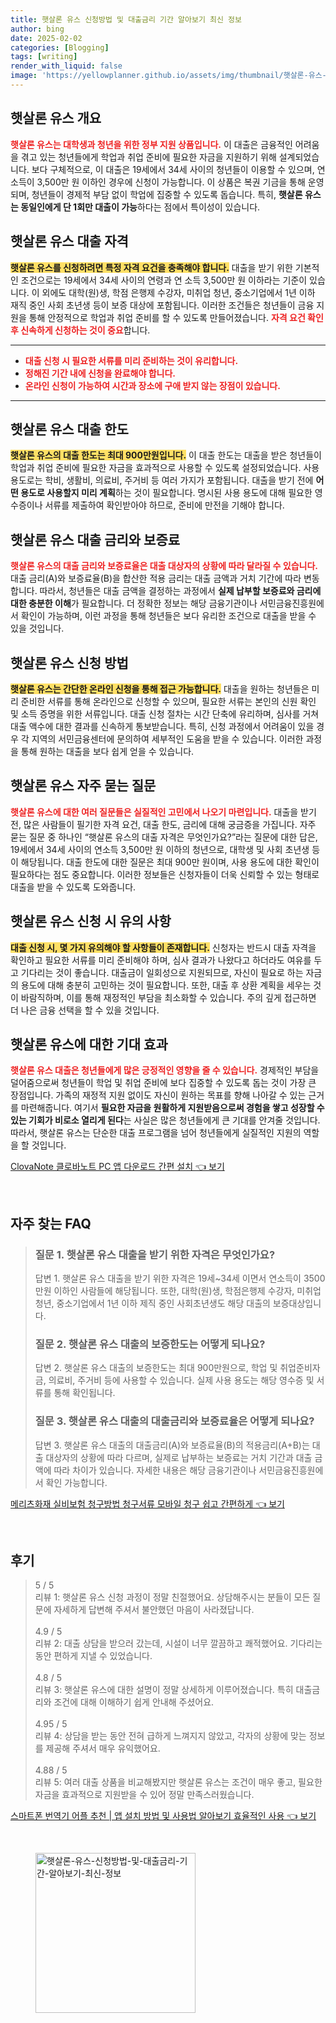 ```yaml
---
title: 햇살론 유스 신청방법 및 대출금리 기간 알아보기 최신 정보
author: bing
date: 2025-02-02
categories: [Blogging]
tags: [writing]
render_with_liquid: false
image: 'https://yellowplanner.github.io/assets/img/thumbnail/햇살론-유스-신청방법-및-대출금리-기간-알아보기-최신-정보.webp'
---
```



<h2 id='햇살론유스개요'>햇살론 유스 개요</h2>

<p><b><span style="color: #ee2323;">햇살론 유스는 대학생과 청년을 위한 정부 지원 상품입니다.</span></b> 이 대출은 금융적인 어려움을 겪고 있는 청년들에게 학업과 취업 준비에 필요한 자금을 지원하기 위해 설계되었습니다. 보다 구체적으로, 이 대출은 19세에서 34세 사이의 청년들이 이용할 수 있으며, 연 소득이 3,500만 원 이하인 경우에 신청이 가능합니다. 이 상품은 복권 기금을 통해 운영되며, 청년들이 경제적 부담 없이 학업에 집중할 수 있도록 돕습니다. 특히, <b>햇살론 유스는 동일인에게 단 1회만 대출이 가능</b>하다는 점에서 특이성이 있습니다.</p>

<h2 id='햇살론유스대출자격'>햇살론 유스 대출 자격</h2>

<p><b><span style="background-color: #ffe066;">햇살론 유스를 신청하려면 특정 자격 요건을 충족해야 합니다.</span></b> 대출을 받기 위한 기본적인 조건으로는 19세에서 34세 사이의 연령과 연 소득 3,500만 원 이하라는 기준이 있습니다. 이 외에도 대학(원)생, 학점 은행제 수강자, 미취업 청년, 중소기업에서 1년 이하 재직 중인 사회 초년생 등이 보증 대상에 포함됩니다. 이러한 조건들은 청년들이 금융 지원을 통해 안정적으로 학업과 취업 준비를 할 수 있도록 만들어졌습니다. <b><span style="color: #ee2323;">자격 요건 확인 후 신속하게 신청하는 것이 중요</span></b>합니다.</p>

<hr />

<ul>
    <li><b><span style="color: #ee2323;">대출 신청 시 필요한 서류를 미리 준비하는 것이 유리합니다.</span></b></li>
    <li><b><span style="color: #ee2323;">정해진 기간 내에 신청을 완료해야 합니다.</span></b></li>
    <li><b><span style="color: #ee2323;">온라인 신청이 가능하여 시간과 장소에 구애 받지 않는 장점이 있습니다.</span></b></li>
</ul>

<hr />

<h2 id='햇살론유스대출한도'>햇살론 유스 대출 한도</h2>

<p><b><span style="background-color: #ffe066;">햇살론 유스의 대출 한도는 최대 900만원입니다.</span></b> 이 대출 한도는 대출을 받은 청년들이 학업과 취업 준비에 필요한 자금을 효과적으로 사용할 수 있도록 설정되었습니다. 사용 용도로는 학비, 생활비, 의료비, 주거비 등 여러 가지가 포함됩니다. 대출을 받기 전에 <b>어떤 용도로 사용할지 미리 계획</b>하는 것이 필요합니다. 명시된 사용 용도에 대해 필요한 영수증이나 서류를 제출하여 확인받아야 하므로, 준비에 만전을 기해야 합니다.</p>

<h2 id='햇살론유스금리와보증료'>햇살론 유스 대출 금리와 보증료</h2>

<p><b><span style="color: #ee2323;">햇살론 유스의 대출 금리와 보증료율은 대출 대상자의 상황에 따라 달라질 수 있습니다.</span></b> 대출 금리(A)와 보증료율(B)을 합산한 적용 금리는 대출 금액과 거치 기간에 따라 변동합니다. 따라서, 청년들은 대출 금액을 결정하는 과정에서 <b>실제 납부할 보증료와 금리에 대한 충분한 이해</b>가 필요합니다. 더 정확한 정보는 해당 금융기관이나 서민금융진흥원에서 확인이 가능하며, 이런 과정을 통해 청년들은 보다 유리한 조건으로 대출을 받을 수 있을 것입니다.</p>

<h2 id='햇살론유스신청방법'>햇살론 유스 신청 방법</h2>

<p><b><span style="background-color: #ffe066;">햇살론 유스는 간단한 온라인 신청을 통해 접근 가능합니다.</span></b> 대출을 원하는 청년들은 미리 준비한 서류를 통해 온라인으로 신청할 수 있으며, 필요한 서류는 본인의 신원 확인 및 소득 증명을 위한 서류입니다. 대출 신청 절차는 시간 단축에 유리하며, 심사를 거쳐 대출 액수에 대한 결과를 신속하게 통보받습니다. 특히, 신청 과정에서 어려움이 있을 경우 각 지역의 서민금융센터에 문의하여 세부적인 도움을 받을 수 있습니다. 이러한 과정을 통해 원하는 대출을 보다 쉽게 얻을 수 있습니다.</p>

<h2 id='햇살론유스자주묻는질문'>햇살론 유스 자주 묻는 질문</h2>

<p><b><span style="color: #ee2323;">햇살론 유스에 대한 여러 질문들은 실질적인 고민에서 나오기 마련입니다.</span></b> 대출을 받기 전, 많은 사람들이 필기한 자격 요건, 대출 한도, 금리에 대해 궁금증을 가집니다. 자주 묻는 질문 중 하나인 “햇살론 유스의 대출 자격은 무엇인가요?”라는 질문에 대한 답은, 19세에서 34세 사이의 연소득 3,500만 원 이하의 청년으로, 대학생 및 사회 초년생 등이 해당됩니다. 대출 한도에 대한 질문은 최대 900만 원이며, 사용 용도에 대한 확인이 필요하다는 점도 중요합니다. 이러한 정보들은 신청자들이 더욱 신뢰할 수 있는 형태로 대출을 받을 수 있도록 도와줍니다.</p>

<h2 id='햇살론유스신청시유의사항'>햇살론 유스 신청 시 유의 사항</h2>

<p><b><span style="background-color: #ffe066;">대출 신청 시, 몇 가지 유의해야 할 사항들이 존재합니다.</span></b> 신청자는 반드시 대출 자격을 확인하고 필요한 서류를 미리 준비해야 하며, 심사 결과가 나왔다고 하더라도 여유를 두고 기다리는 것이 좋습니다. 대출금이 일회성으로 지원되므로, 자신이 필요로 하는 자금의 용도에 대해 충분히 고민하는 것이 필요합니다. 또한, 대출 후 상환 계획을 세우는 것이 바람직하며, 이를 통해 재정적인 부담을 최소화할 수 있습니다. 주의 깊게 접근하면 더 나은 금융 선택을 할 수 있을 것입니다.</p>

<h2 id='햇살론유스에대한기대효과'>햇살론 유스에 대한 기대 효과</h2>

<p><b><span style="color: #ee2323;">햇살론 유스 대출은 청년들에게 많은 긍정적인 영향을 줄 수 있습니다.</span></b> 경제적인 부담을 덜어줌으로써 청년들이 학업 및 취업 준비에 보다 집중할 수 있도록 돕는 것이 가장 큰 장점입니다. 가족의 재정적 지원 없이도 자신이 원하는 목표를 향해 나아갈 수 있는 근거를 마련해줍니다. 여기서 <b>필요한 자금을 원활하게 지원받음으로써 경험을 쌓고 성장할 수 있는 기회가 비로소 열리게 된다</b>는 사실은 많은 청년들에게 큰 기대를 안겨줄 것입니다. 따라서, 햇살론 유스는 단순한 대출 프로그램을 넘어 청년들에게 실질적인 지원의 역할을 할 것입니다.</p>


<p><a class="click-button" title="ClovaNote 클로바노트 PC 앱 다운로드 간편 설치" href="https://yellowplanner.github.io/posts/ClovaNote-%ED%81%B4%EB%A1%9C%EB%B0%94%EB%85%B8%ED%8A%B8-PC-%EC%95%B1-%EB%8B%A4%EC%9A%B4%EB%A1%9C%EB%93%9C-%EA%B0%84%ED%8E%B8-%EC%84%A4%EC%B9%98/" rel="dofollow">ClovaNote 클로바노트 PC 앱 다운로드 간편 설치 👈 보기</a></p><br>
<h2 id='자주_찾는_FAQ'>자주 찾는 FAQ</h2>
<div itemscope="" itemtype="https://schema.org/FAQPage"> 
<blockquote> 
<div itemscope="" itemprop="mainEntity" itemtype="https://schema.org/Question"> 
<h3 itemprop="name">질문 1. 햇살론 유스 대출을 받기 위한 자격은 무엇인가요?</h3> 
<div itemscope="" itemprop="acceptedAnswer" itemtype="https://schema.org/Answer"> 
<span itemprop="text"> 
<p>답변 1. 햇살론 유스 대출을 받기 위한 자격은 19세~34세 이면서 연소득이 3500만원 이하인 사람들에 해당됩니다. 또한, 대학(원)생, 학점은행제 수강자, 미취업청년, 중소기업에서 1년 이하 제직 중인 사회초년생도 해당 대출의 보증대상입니다.</p> 
</span> 
</div> 
</div> 

<div itemscope="" itemprop="mainEntity" itemtype="https://schema.org/Question"> 
<h3 itemprop="name">질문 2. 햇살론 유스 대출의 보증한도는 어떻게 되나요?</h3> 
<div itemscope="" itemprop="acceptedAnswer" itemtype="https://schema.org/Answer"> 
<span itemprop="text"> 
<p>답변 2. 햇살론 유스 대출의 보증한도는 최대 900만원으로, 학업 및 취업준비자금, 의료비, 주거비 등에 사용할 수 있습니다. 실제 사용 용도는 해당 영수증 및 서류를 통해 확인됩니다.</p> 
</span> 
</div> 
</div> 

<div itemscope="" itemprop="mainEntity" itemtype="https://schema.org/Question"> 
<h3 itemprop="name">질문 3. 햇살론 유스 대출의 대출금리와 보증료율은 어떻게 되나요?</h3> 
<div itemscope="" itemprop="acceptedAnswer" itemtype="https://schema.org/Answer"> 
<span itemprop="text"> 
<p>답변 3. 햇살론 유스 대출의 대출금리(A)와 보증료율(B)의 적용금리(A+B)는 대출 대상자의 상황에 따라 다르며, 실제로 납부하는 보증료는 거치 기간과 대출 금액에 따라 차이가 있습니다. 자세한 내용은 해당 금융기관이나 서민금융진흥원에서 확인 가능합니다.</p> 
</span> 
</div> 
</div> 
</blockquote> 
</div>
<p><a class="click-button" title="메리츠화재 실비보험 청구방법 청구서류 모바일 청구 쉽고 간편하게" href="https://yellowplanner.github.io/posts/%EB%A9%94%EB%A6%AC%EC%B8%A0%ED%99%94%EC%9E%AC-%EC%8B%A4%EB%B9%84%EB%B3%B4%ED%97%98-%EC%B2%AD%EA%B5%AC%EB%B0%A9%EB%B2%95-%EC%B2%AD%EA%B5%AC%EC%84%9C%EB%A5%98-%EB%AA%A8%EB%B0%94%EC%9D%BC-%EC%B2%AD%EA%B5%AC-%EC%89%BD%EA%B3%A0-%EA%B0%84%ED%8E%B8%ED%95%98%EA%B2%8C/" rel="dofollow">메리츠화재 실비보험 청구방법 청구서류 모바일 청구 쉽고 간편하게 👈 보기</a></p><br>
<h2 id='후기'>후기</h2>
<div itemscope itemtype="https://schema.org/Product">
  <blockquote>
  <div itemprop="review" itemscope itemtype="https://schema.org/Review">
      <div itemprop="reviewRating" itemscope itemtype="https://schema.org/Rating"> <span itemprop="ratingValue">5</span> / <span itemprop="bestRating">5</span> </div>
      <span itemprop="reviewBody">리뷰 1: 햇살론 유스 신청 과정이 정말 친절했어요. 상담해주시는 분들이 모든 질문에 자세하게 답변해 주셔서 불안했던 마음이 사라졌답니다.</span>
  </div>
  <br>
  <div itemprop="review" itemscope itemtype="https://schema.org/Review">
      <div itemprop="reviewRating" itemscope itemtype="https://schema.org/Rating"> <span itemprop="ratingValue">4.9</span> / <span itemprop="bestRating">5</span> </div>
      <span itemprop="reviewBody">리뷰 2: 대출 상담을 받으러 갔는데, 시설이 너무 깔끔하고 쾌적했어요. 기다리는 동안 편하게 지낼 수 있었습니다.</span>
  </div>
  <br>
  <div itemprop="review" itemscope itemtype="https://schema.org/Review">
      <div itemprop="reviewRating" itemscope itemtype="https://schema.org/Rating"> <span itemprop="ratingValue">4.8</span> / <span itemprop="bestRating">5</span> </div>
      <span itemprop="reviewBody">리뷰 3: 햇살론 유스에 대한 설명이 정말 상세하게 이루어졌습니다. 특히 대출금리와 조건에 대해 이해하기 쉽게 안내해 주셨어요.</span>
  </div>
  <br>
  <div itemprop="review" itemscope itemtype="https://schema.org/Review">
      <div itemprop="reviewRating" itemscope itemtype="https://schema.org/Rating"> <span itemprop="ratingValue">4.95</span> / <span itemprop="bestRating">5</span> </div>
      <span itemprop="reviewBody">리뷰 4: 상담을 받는 동안 전혀 급하게 느껴지지 않았고, 각자의 상황에 맞는 정보를 제공해 주셔서 매우 유익했어요.</span>
  </div>
  <br>
  <div itemprop="review" itemscope itemtype="https://schema.org/Review">
      <div itemprop="reviewRating" itemscope itemtype="https://schema.org/Rating"> <span itemprop="ratingValue">4.88</span> / <span itemprop="bestRating">5</span> </div>
      <span itemprop="reviewBody">리뷰 5: 여러 대출 상품을 비교해봤지만 햇살론 유스는 조건이 매우 좋고, 필요한 자금을 효과적으로 지원받을 수 있어 정말 만족스러웠습니다.</span>
  </div>
  </blockquote>
</div>
<p><a class="click-button" title="스마트폰 번역기 어플 추천 | 앱 설치 방법 및 사용법 알아보기 효율적인 사용" href="https://yellowplanner.github.io/posts/%EC%8A%A4%EB%A7%88%ED%8A%B8%ED%8F%B0-%EB%B2%88%EC%97%AD%EA%B8%B0-%EC%96%B4%ED%94%8C-%EC%B6%94%EC%B2%9C-%EC%95%B1-%EC%84%A4%EC%B9%98-%EB%B0%A9%EB%B2%95-%EB%B0%8F-%EC%82%AC%EC%9A%A9%EB%B2%95-%EC%95%8C%EC%95%84%EB%B3%B4%EA%B8%B0-%ED%9A%A8%EC%9C%A8%EC%A0%81%EC%9D%B8-%EC%82%AC%EC%9A%A9/" rel="dofollow">스마트폰 번역기 어플 추천 | 앱 설치 방법 및 사용법 알아보기 효율적인 사용 👈 보기</a></p><br>
<figure class="image"><img src="https://yellowplanner.github.io/assets/img/thumbnail/햇살론-유스-신청방법-및-대출금리-기간-알아보기-최신-정보.webp" alt="햇살론-유스-신청방법-및-대출금리-기간-알아보기-최신-정보" width="256" height="256"></figure>